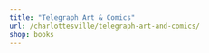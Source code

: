 ```yaml
---
title: "Telegraph Art & Comics"
url: /charlottesville/telegraph-art-and-comics/
shop: books
---
```

